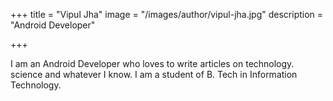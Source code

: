 +++
title = "Vipul Jha"
image = "/images/author/vipul-jha.jpg"
description = "Android Developer"

+++

I am an Android Developer who loves to write articles on technology. science and whatever I know. I am a student of B. Tech in Information Technology.